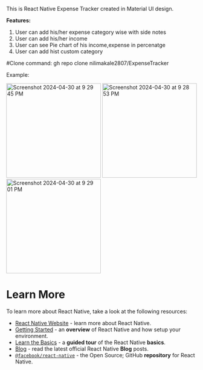 This is React Native Expense Tracker created in Material UI design.

**Features:**
1. User can add his/her expense category wise with side notes
2. User can add his/her income
3. User can see Pie chart of his income,expense in percenatge
4. User can add hist custom category

#Clone command:
gh repo clone nilimakale2807/ExpenseTracker

Example:

<img width="250" alt="Screenshot 2024-04-30 at 9 29 45 PM" src="https://github.com/nilimakale2807/ExpenseTracker/assets/45679464/dd1097d1-4d2f-401e-b50f-376796f0e123">

<img width="250" alt="Screenshot 2024-04-30 at 9 28 53 PM" src="https://github.com/nilimakale2807/ExpenseTracker/assets/45679464/9b11c38f-1cfa-4579-8316-274d467b2efb">

<img width="250" alt="Screenshot 2024-04-30 at 9 29 01 PM" src="https://github.com/nilimakale2807/ExpenseTracker/assets/45679464/f0e15c23-a7b3-4142-8b5c-5c260b366802">



# Learn More

To learn more about React Native, take a look at the following resources:

- [React Native Website](https://reactnative.dev) - learn more about React Native.
- [Getting Started](https://reactnative.dev/docs/environment-setup) - an **overview** of React Native and how setup your environment.
- [Learn the Basics](https://reactnative.dev/docs/getting-started) - a **guided tour** of the React Native **basics**.
- [Blog](https://reactnative.dev/blog) - read the latest official React Native **Blog** posts.
- [`@facebook/react-native`](https://github.com/facebook/react-native) - the Open Source; GitHub **repository** for React Native.
